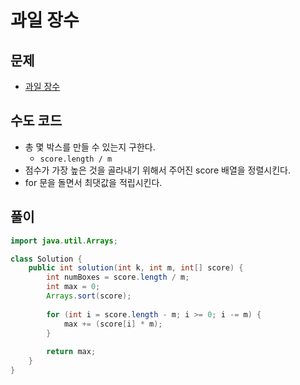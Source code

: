 # 과일 장수
## 문제
- [과일 장수](https://school.programmers.co.kr/learn/courses/30/lessons/135808)


## 수도 코드
- 총 몇 박스를 만들 수 있는지 구한다.
	- `score.length / m`
- 점수가 가장 높은 것을 골라내기 위해서 주어진 score 배열을 정렬시킨다.
- for 문을 돌면서 최댓값을 적립시킨다.

## 풀이
```java
import java.util.Arrays;

class Solution {
    public int solution(int k, int m, int[] score) {
        int numBoxes = score.length / m;
        int max = 0;
        Arrays.sort(score);
        
        for (int i = score.length - m; i >= 0; i -= m) {
            max += (score[i] * m);
        }
        
        return max;
    }
}
```